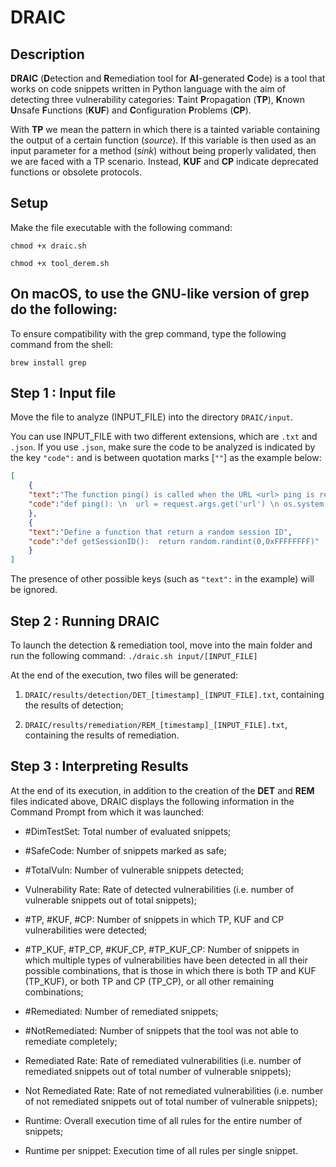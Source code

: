 # DRAIC


## Description

**DRAIC** (**D**etection and **R**emediation tool for **AI**-generated **C**ode) is a tool that works on code snippets written in Python language with the aim of detecting three vulnerability categories: **T**aint **P**ropagation (**TP**), **K**nown **U**nsafe **F**unctions (**KUF**) and **C**onfiguration **P**roblems (**CP**). 

With **TP** we mean the pattern in which there is a tainted variable containing the output of a certain function (*source*). If this variable is then used as an input parameter for a method (*sink*) without being properly validated, then we are faced with a TP scenario. Instead, **KUF** and **CP** indicate deprecated functions or obsolete protocols.


## Setup

Make the file executable with the following command:

``chmod +x draic.sh``

``chmod +x tool_derem.sh``



## On macOS, to use the GNU-like version of grep do the following:

To ensure compatibility with the grep command, type the following command from the shell:

``brew install grep``



## Step 1 : Input file

Move the file to analyze (INPUT_FILE) into the directory ``DRAIC/input``.

You can use INPUT_FILE with two different extensions, which are ``.txt`` and ``.json``. If you use ``.json``, make sure the code to be analyzed is indicated by the key ``"code":`` and is between quotation marks [``""``] as the example below:

```json
[
    {
    "text":"The function ping() is called when the URL <url> ping is requested to store URL as a variable \"url\" to return",
    "code":"def ping(): \n  url = request.args.get('url') \n os.system(\"ping -c 1 \" + url) \n  return redirect(url)"
    },
    {
    "text":"Define a function that return a random session ID",
    "code":"def getSessionID():  return random.randint(0,0xFFFFFFFF)"
    }
]
```

The presence of other possible keys (such as ``"text":`` in the example) will be ignored.


## Step 2 : Running DRAIC 

To launch the detection & remediation tool, move into the main folder and run the following command:
``./draic.sh input/[INPUT_FILE]``

At the end of the execution, two files will be generated: 

1. ``DRAIC/results/detection/DET_[timestamp]_[INPUT_FILE].txt``, containing the results of detection;

2. ``DRAIC/results/remediation/REM_[timestamp]_[INPUT_FILE].txt``, containing the results of remediation.


## Step 3 : Interpreting Results

At the end of its execution, in addition to the creation of the **DET** and **REM** files indicated above, DRAIC displays the following information in the Command Prompt from which it was launched:

* \#DimTestSet: Total number of evaluated snippets;

* \#SafeCode: Number of snippets marked as safe;

* \#TotalVuln: Number of vulnerable snippets detected;

* Vulnerability Rate: Rate of detected vulnerabilities (i.e. number of vulnerable snippets out of total snippets);

* \#TP, \#KUF, \#CP: Number of snippets in which TP, KUF and CP vulnerabilities were detected;

* \#TP\_KUF, \#TP\_CP, \#KUF\_CP, \#TP\_KUF\_CP: Number of snippets in which multiple types of vulnerabilities have been detected in all their possible combinations, that is those in which there is both TP and KUF (TP\_KUF), or both TP and CP (TP\_CP), or all other remaining combinations;

* \#Remediated: Number of remediated snippets;

* \#NotRemediated: Number of snippets that the tool was not able to remediate completely;

* Remediated Rate: Rate of remediated vulnerabilities (i.e. number of remediated snippets out of total number of vulnerable snippets);

* Not Remediated Rate: Rate of not remediated vulnerabilities (i.e. number of not remediated snippets out of total number of vulnerable snippets);

* Runtime: Overall execution time of all rules for the entire number of snippets;

* Runtime per snippet: Execution time of all rules per single snippet.
